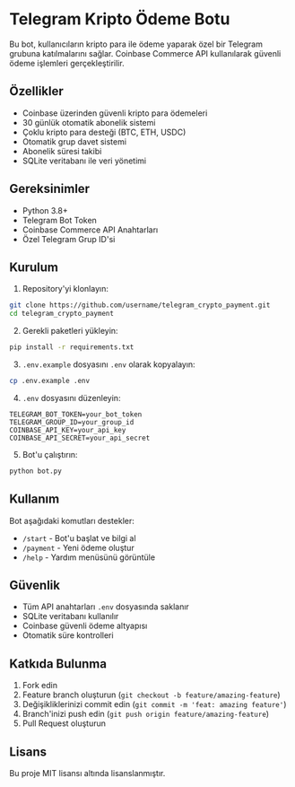 # Telegram Kripto Ödeme Botu

Bu bot, kullanıcıların kripto para ile ödeme yaparak özel bir Telegram grubuna katılmalarını sağlar. Coinbase Commerce API kullanılarak güvenli ödeme işlemleri gerçekleştirilir.

## Özellikler

- Coinbase üzerinden güvenli kripto para ödemeleri
- 30 günlük otomatik abonelik sistemi
- Çoklu kripto para desteği (BTC, ETH, USDC)
- Otomatik grup davet sistemi
- Abonelik süresi takibi
- SQLite veritabanı ile veri yönetimi

## Gereksinimler

- Python 3.8+
- Telegram Bot Token
- Coinbase Commerce API Anahtarları
- Özel Telegram Grup ID'si

## Kurulum

1. Repository'yi klonlayın:
```bash
git clone https://github.com/username/telegram_crypto_payment.git
cd telegram_crypto_payment
```

2. Gerekli paketleri yükleyin:
```bash
pip install -r requirements.txt
```

3. `.env.example` dosyasını `.env` olarak kopyalayın:
```bash
cp .env.example .env
```

4. `.env` dosyasını düzenleyin:
```env
TELEGRAM_BOT_TOKEN=your_bot_token
TELEGRAM_GROUP_ID=your_group_id
COINBASE_API_KEY=your_api_key
COINBASE_API_SECRET=your_api_secret
```

5. Bot'u çalıştırın:
```bash
python bot.py
```

## Kullanım

Bot aşağıdaki komutları destekler:

- `/start` - Bot'u başlat ve bilgi al
- `/payment` - Yeni ödeme oluştur
- `/help` - Yardım menüsünü görüntüle

## Güvenlik

- Tüm API anahtarları `.env` dosyasında saklanır
- SQLite veritabanı kullanılır
- Coinbase güvenli ödeme altyapısı
- Otomatik süre kontrolleri

## Katkıda Bulunma

1. Fork edin
2. Feature branch oluşturun (`git checkout -b feature/amazing-feature`)
3. Değişikliklerinizi commit edin (`git commit -m 'feat: amazing feature'`)
4. Branch'inizi push edin (`git push origin feature/amazing-feature`)
5. Pull Request oluşturun

## Lisans

Bu proje MIT lisansı altında lisanslanmıştır.